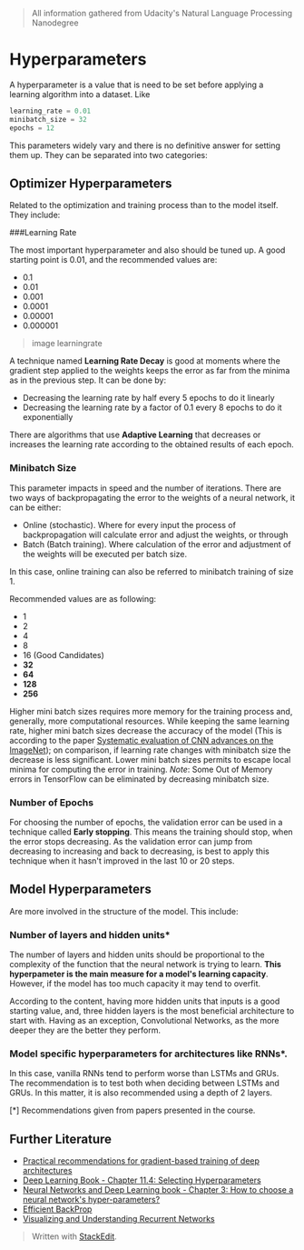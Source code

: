 > All information gathered from Udacity's Natural Language Processing Nanodegree

# Hyperparameters

A hyperparameter is a value that is need to be set before applying a learning algorithm into a dataset. Like

```python
learning_rate = 0.01
minibatch_size = 32
epochs = 12
```

This parameters widely vary and there is no definitive answer for setting them up. 
They can be separated into two categories: 

## Optimizer Hyperparameters

Related to the optimization and training process than to the model itself. They include:

###Learning Rate

The most important hyperparameter and also should be tuned up. A good starting point is $0.01$, and the recommended values are: 
- 0.1
- 0.01
- 0.001
- 0.0001
- 0.00001
- 0.000001

> image learningrate

A technique named **Learning Rate Decay** is good at moments where the gradient step applied to the weights keeps the error as far from the minima as in the previous step. It can be done by:
- Decreasing the learning rate by half every 5 epochs to do it linearly
- Decreasing the learning rate by a factor of 0.1 every 8 epochs to do it exponentially

There are algorithms that use **Adaptive Learning** that decreases or increases the learning rate according to the obtained results of each epoch.

### Minibatch Size

This parameter impacts in speed and the number of iterations. There are two ways of backpropagating the error to the weights of a neural network, it can be either: 
- Online (stochastic). Where for every input the process of backpropagation will calculate error and adjust the weights, or through
- Batch (Batch training). Where calculation of the error and adjustment of the weights will be executed per batch size.

In this case, online training can also be referred to minibatch training of size 1. 

Recommended values are as following: 
- 1
- 2
- 4
- 8
- 16
(Good Candidates)
- **32** 
- **64** 
- **128** 
- **256** 

Higher mini batch sizes requires more memory for the training process and, generally, more computational resources. While keeping the same learning rate, higher mini batch sizes decrease the accuracy of the model (This is according to the paper [Systematic evaluation of CNN advances on the ImageNet](https://arxiv.org/abs/1606.02228)); on comparison, if learning rate changes with minibatch size the decrease is less significant. 
Lower mini batch sizes permits to escape local minima for computing the error in training. 
*Note*: Some Out of Memory errors in TensorFlow can be eliminated by decreasing minibatch size.

### Number of Epochs

For choosing the number of epochs, the validation error can be used in a technique called **Early stopping**. This means the training should stop, when the error stops decreasing. As the validation error can jump from decreasing to increasing and back to decreasing, is best to apply this technique when it hasn't improved in the last 10 or 20 steps. 

## Model Hyperparameters

Are more involved in the structure of the model. This include: 

### Number of layers and hidden units*

The number of layers and hidden units should be proportional to the complexity of the function that the neural network is trying to learn. **This hyperpameter is the main measure for a model's learning capacity**. However, if the model has too much capacity it may tend to overfit.

According to the content, having more hidden units that inputs is a good starting value, and, three hidden layers is the most beneficial architecture to start with. Having as an exception, Convolutional Networks, as the more deeper they are the better they perform.

### Model specific hyperparameters for architectures like RNNs*.

In this case, vanilla RNNs tend to perform worse than LSTMs and GRUs. The recommendation is to test both when deciding between LSTMs and GRUs. 
In this matter, it is also recommended using a depth of 2 layers. 

[*] Recommendations given from papers presented in the course.

## Further Literature

- [Practical recommendations for gradient-based training of deep architectures](https://arxiv.org/abs/1206.5533)
- [Deep Learning Book - Chapter 11.4: Selecting Hyperparameters](http://www.deeplearningbook.org/contents/guidelines.html)
- [Neural Networks and Deep Learning book - Chapter 3: How to choose a neural network's hyper-parameters?](http://neuralnetworksanddeeplearning.com/chap3.html#how_to_choose_a_neural_network%27s_hyper-parameters)
- [Efficient BackProp](http://yann.lecun.com/exdb/publis/pdf/lecun-98b.pdf)
- [Visualizing and Understanding Recurrent Networks](https://arxiv.org/abs/1506.02078)

> Written with [StackEdit](https://stackedit.io/).
<!--stackedit_data:
eyJoaXN0b3J5IjpbMTA4NzM1OTAwMiw4OTY3ODgzMTEsLTg5OT
gxNDA1MywtMTc3OTk2NTg0LC0xNDQ5MTcyMTc3XX0=
-->